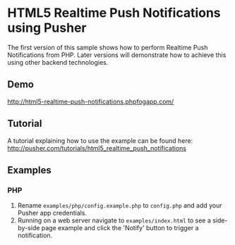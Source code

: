 # HTML5 Realtime Push Notifications using Pusher

The first version of this sample shows how to perform Realtime Push Notifications from PHP. Later versions will demonstrate how to achieve this using other backend technologies.

## Demo

http://html5-realtime-push-notifications.phpfogapp.com/

## Tutorial

A tutorial explaining how to use the example can be found here:
http://pusher.com/tutorials/html5_realtime_push_notifications

## Examples

### PHP

1. Rename `examples/php/config.example.php` to `config.php` and add your Pusher app credentials.
2. Running on a web server navigate to `examples/index.html` to see a side-by-side page example and click the 'Notify' button to trigger a notification.